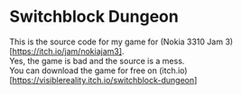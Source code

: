 # Switchblock Dungeon

This is the source code for my game for (Nokia 3310 Jam 3)[https://itch.io/jam/nokiajam3].  
Yes, the game is bad and the source is a mess.  
You can download the game for free on (itch.io)[https://visiblereality.itch.io/switchblock-dungeon]
